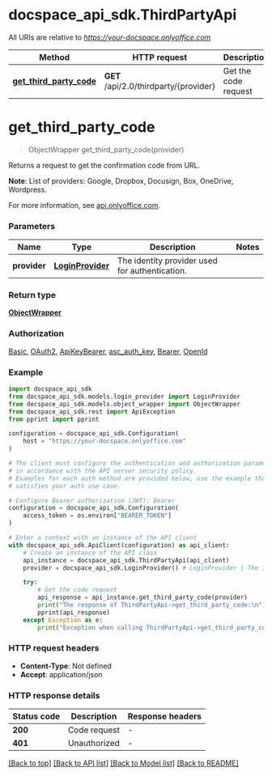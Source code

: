 # docspace_api_sdk.ThirdPartyApi

All URIs are relative to *https://your-docspace.onlyoffice.com*

Method | HTTP request | Description
------------- | ------------- | -------------
[**get_third_party_code**](#get_third_party_code) | **GET** /api/2.0/thirdparty/{provider} | Get the code request


# **get_third_party_code**
> ObjectWrapper get_third_party_code(provider)

Returns a request to get the confirmation code from URL.

 **Note**: List of providers: Google, Dropbox, Docusign, Box, OneDrive, Wordpress.

For more information, see [api.onlyoffice.com]().

### Parameters


Name | Type | Description  | Notes
------------- | ------------- | ------------- | -------------
 **provider** | [**LoginProvider**](.md)| The identity provider used for authentication. | 

### Return type

[**ObjectWrapper**](ObjectWrapper.md)

### Authorization

[Basic](../README.md#Basic), [OAuth2](../README.md#OAuth2), [ApiKeyBearer](../README.md#ApiKeyBearer), [asc_auth_key](../README.md#asc_auth_key), [Bearer](../README.md#Bearer), [OpenId](../README.md#OpenId)

### Example


```python
import docspace_api_sdk
from docspace_api_sdk.models.login_provider import LoginProvider
from docspace_api_sdk.models.object_wrapper import ObjectWrapper
from docspace_api_sdk.rest import ApiException
from pprint import pprint

configuration = docspace_api_sdk.Configuration(
    host = "https://your-docspace.onlyoffice.com"
)

# The client must configure the authentication and authorization parameters
# in accordance with the API server security policy.
# Examples for each auth method are provided below, use the example that
# satisfies your auth use case.

# Configure Bearer authorization (JWT): Bearer
configuration = docspace_api_sdk.Configuration(
    access_token = os.environ["BEARER_TOKEN"]
)

# Enter a context with an instance of the API client
with docspace_api_sdk.ApiClient(configuration) as api_client:
    # Create an instance of the API class
    api_instance = docspace_api_sdk.ThirdPartyApi(api_client)
    provider = docspace_api_sdk.LoginProvider() # LoginProvider | The identity provider used for authentication.

    try:
        # Get the code request
        api_response = api_instance.get_third_party_code(provider)
        print("The response of ThirdPartyApi->get_third_party_code:\n")
        pprint(api_response)
    except Exception as e:
        print("Exception when calling ThirdPartyApi->get_third_party_code: %s\n" % e)
```



### HTTP request headers

 - **Content-Type**: Not defined
 - **Accept**: application/json


### HTTP response details

| Status code | Description | Response headers |
|-------------|-------------|------------------|
**200** | Code request |  -  |
**401** | Unauthorized |  -  |

[[Back to top]](#) [[Back to API list]](../README.md#documentation-for-api-endpoints) [[Back to Model list]](../README.md#documentation-for-models) [[Back to README]](../README.md)

